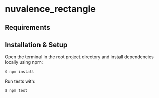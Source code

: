 # nuvalence_rectangle

## Requirements
<!-- You will need [Node.js](https://nodejs.org/en/) installed on your system. -->

## Installation & Setup

Open the terminal in the root project directory and install dependencies locally using npm:

```bash
$ npm install
```

Run tests with: 

```bash
$ npm test
```
